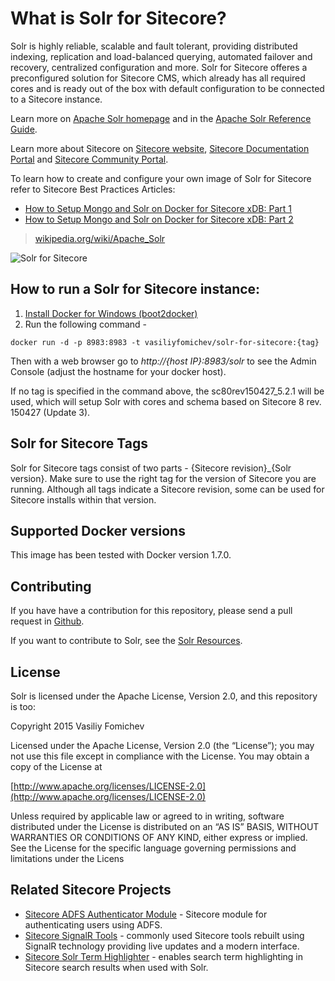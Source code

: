 What is Solr for Sitecore?
================
Solr is highly reliable, scalable and fault tolerant, providing distributed indexing, replication and load-balanced querying, automated failover and recovery, centralized configuration and more. Solr for Sitecore offeres a preconfigured solution for Sitecore CMS, which already has all required cores and is ready out of the box with default configuration to be connected to a Sitecore instance.

Learn more on [Apache Solr homepage](http://lucene.apache.org/solr/) and in the [Apache Solr Reference Guide](https://www.apache.org/dyn/closer.cgi/lucene/solr/ref-guide/).

Learn more about Sitecore on [Sitecore website](http://www.sitecore.net/), [Sitecore Documentation Portal](https://doc.sitecore.net/) and [Sitecore Community Portal](https://community.sitecore.net/).


To learn how to create and configure your own image of Solr for Sitecore refer to Sitecore Best Practices Articles: 

- [How to Setup Mongo and Solr on Docker for Sitecore xDB: Part 1](http://www.cmsbestpractices.com/how-to-setup-mongo-and-solr-on-docker-for-sitecore-xdb-part-one/)
- [How to Setup Mongo and Solr on Docker for Sitecore xDB: Part 2](http://www.cmsbestpractices.com/how-to-setup-mongo-and-solr-on-docker-for-sitecore-xdb-part-two/)



> [wikipedia.org/wiki/Apache_Solr](http://wikipedia.org/wiki/Apache_Solr)


![Solr for Sitecore](http://www.cmsbestpractices.com/wp-content/uploads/2015/07/solr-for-sitecore-logo.png)

How to run a Solr for Sitecore instance:
--------------------------------------------------

1. [Install Docker for Windows (boot2docker)](http://docs.docker.com/windows/step_one/)
2. Run the following command -

``` 
docker run -d -p 8983:8983 -t vasiliyfomichev/solr-for-sitecore:{tag}
```

Then with a web browser go to _http://{host IP}:8983/solr_ to see the Admin Console (adjust the hostname for your docker host).

If no tag is specified in the command above, the sc80rev150427_5.2.1 will be used, which will setup Solr with cores and schema based on Sitecore 8 rev. 150427 (Update 3).

Solr for Sitecore Tags
-----------------------------
Solr for Sitecore tags consist of two parts - {Sitecore revision}_{Solr version}. Make sure to use the right tag for the version of Sitecore you are running. Although all tags indicate a Sitecore revision, some can be used for Sitecore installs within that version.

Supported Docker versions
---------------------------------------
This image has been tested with Docker version 1.7.0.

Contributing
----------------------
If you have have a contribution for this repository, please send a pull request in [Github](https://github.com/vasiliyfomichev/solr-for-sitecore/pulls).

If you want to contribute to Solr, see the [Solr Resources](http://lucene.apache.org/solr/resources.html).

License
------------
Solr is licensed under the Apache License, Version 2.0, and this repository is too:

Copyright 2015 Vasiliy Fomichev

Licensed under the Apache License, Version 2.0 (the “License”); you may not use this file except in compliance with the License. You may obtain a copy of the License at

[http://www.apache.org/licenses/LICENSE-2.0](http://www.apache.org/licenses/LICENSE-2.0)


Unless required by applicable law or agreed to in writing, software distributed under the License is distributed on an “AS IS” BASIS, WITHOUT WARRANTIES OR CONDITIONS OF ANY KIND, either express or implied. See the License for the specific language governing permissions and limitations under the Licens

Related Sitecore Projects
--------------------------------

- [Sitecore ADFS Authenticator Module](https://github.com/vasiliyfomichev/Sitecore-ADFS-Authenticator-Module) - Sitecore module for authenticating users using ADFS.
- [Sitecore SignalR Tools](https://github.com/vasiliyfomichev/signalr-sitecore-tools) - commonly used Sitecore tools rebuilt using SignalR technology providing live updates and a modern interface.
- [Sitecore Solr Term Highlighter](https://github.com/vasiliyfomichev/Sitecore-Solr-Search-Term-Highlight) - enables search term highlighting in Sitecore search results when used with Solr.
